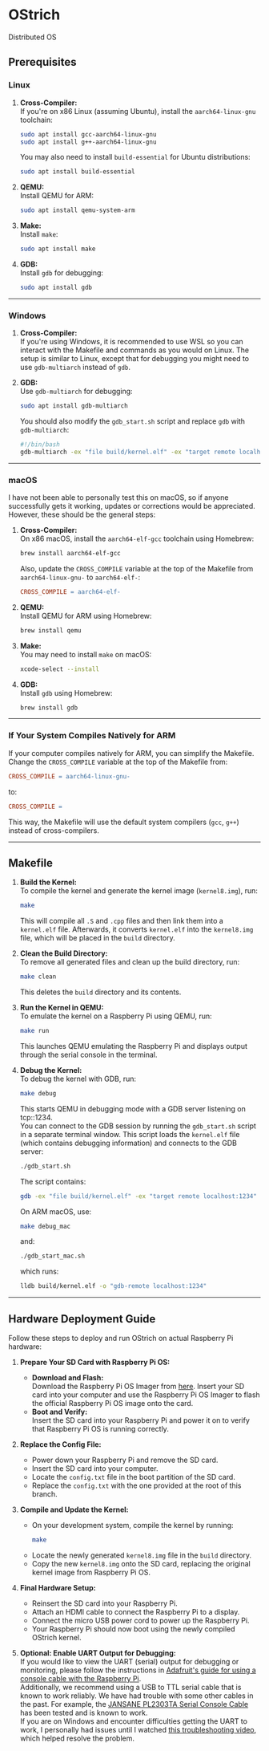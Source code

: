 # OStrich  
Distributed OS

## Prerequisites

### **Linux**
1. **Cross-Compiler:**  
   If you're on x86 Linux (assuming Ubuntu), install the `aarch64-linux-gnu` toolchain:
   ```sh
   sudo apt install gcc-aarch64-linux-gnu
   sudo apt install g++-aarch64-linux-gnu
   ```
   You may also need to install `build-essential` for Ubuntu distributions:
   ```sh
   sudo apt install build-essential
   ```

2. **QEMU:**  
   Install QEMU for ARM:
   ```sh
   sudo apt install qemu-system-arm
   ```

3. **Make:**  
   Install `make`:
   ```sh
   sudo apt install make
   ```

4. **GDB:**  
   Install `gdb` for debugging:
   ```sh
   sudo apt install gdb
   ```

---

### **Windows**
1. **Cross-Compiler:**  
   If you're using Windows, it is recommended to use WSL so you can interact with the Makefile and commands as you would on Linux. The setup is similar to Linux, except that for debugging you might need to use `gdb-multiarch` instead of `gdb`.

2. **GDB:**  
   Use `gdb-multiarch` for debugging:
   ```sh
   sudo apt install gdb-multiarch
   ```
   You should also modify the `gdb_start.sh` script and replace `gdb` with `gdb-multiarch`:
   ```bash
   #!/bin/bash
   gdb-multiarch -ex "file build/kernel.elf" -ex "target remote localhost:1234"
   ```

---

### **macOS**
I have not been able to personally test this on macOS, so if anyone successfully gets it working, updates or corrections would be appreciated. However, these should be the general steps:
1. **Cross-Compiler:**  
   On x86 macOS, install the `aarch64-elf-gcc` toolchain using Homebrew:
   ```sh
   brew install aarch64-elf-gcc
   ```
   Also, update the `CROSS_COMPILE` variable at the top of the Makefile from `aarch64-linux-gnu-` to `aarch64-elf-`:
   ```makefile
   CROSS_COMPILE = aarch64-elf-
   ```

2. **QEMU:**  
   Install QEMU for ARM using Homebrew:
   ```sh
   brew install qemu
   ```

3. **Make:**  
   You may need to install `make` on macOS:
   ```sh
   xcode-select --install
   ```

4. **GDB:**  
   Install `gdb` using Homebrew:
   ```sh
   brew install gdb
   ```

---

### **If Your System Compiles Natively for ARM**
If your computer compiles natively for ARM, you can simplify the Makefile. Change the `CROSS_COMPILE` variable at the top of the Makefile from:
```makefile
CROSS_COMPILE = aarch64-linux-gnu-
```
to:
```makefile
CROSS_COMPILE =
```
This way, the Makefile will use the default system compilers (`gcc`, `g++`) instead of cross-compilers.

---

## Makefile

1. **Build the Kernel:**  
   To compile the kernel and generate the kernel image (`kernel8.img`), run:
   ~~~sh
   make
   ~~~
   This will compile all `.S` and `.cpp` files and then link them into a `kernel.elf` file. Afterwards, it converts `kernel.elf` into the `kernel8.img` file, which will be placed in the `build` directory.

2. **Clean the Build Directory:**  
   To remove all generated files and clean up the build directory, run:
   ~~~sh
   make clean
   ~~~
   This deletes the `build` directory and its contents.

3. **Run the Kernel in QEMU:**  
   To emulate the kernel on a Raspberry Pi using QEMU, run:
   ~~~sh
   make run
   ~~~
   This launches QEMU emulating the Raspberry Pi and displays output through the serial console in the terminal.

4. **Debug the Kernel:**  
   To debug the kernel with GDB, run:
   ~~~sh
   make debug
   ~~~
   This starts QEMU in debugging mode with a GDB server listening on tcp::1234.  
   You can connect to the GDB session by running the `gdb_start.sh` script in a separate terminal window. This script loads the `kernel.elf` file (which contains debugging information) and connects to the GDB server:
   ~~~sh
   ./gdb_start.sh
   ~~~
   The script contains:
   ~~~sh
   gdb -ex "file build/kernel.elf" -ex "target remote localhost:1234"
   ~~~
   On ARM macOS, use:
   ~~~sh
   make debug_mac
   ~~~
   and:
   ~~~sh
   ./gdb_start_mac.sh
   ~~~
   which runs:
   ~~~sh
   lldb build/kernel.elf -o "gdb-remote localhost:1234"
   ~~~

---

## Hardware Deployment Guide

Follow these steps to deploy and run OStrich on actual Raspberry Pi hardware:

1. **Prepare Your SD Card with Raspberry Pi OS:**  
   - **Download and Flash:**  
     Download the Raspberry Pi OS Imager from [here](https://www.raspberrypi.com/software/). Insert your SD card into your computer and use the Raspberry Pi OS Imager to flash the official Raspberry Pi OS image onto the card.
   - **Boot and Verify:**  
     Insert the SD card into your Raspberry Pi and power it on to verify that Raspberry Pi OS is running correctly.

2. **Replace the Config File:**  
   - Power down your Raspberry Pi and remove the SD card.
   - Insert the SD card into your computer.
   - Locate the `config.txt` file in the boot partition of the SD card.
   - Replace the `config.txt` with the one provided at the root of this branch.

3. **Compile and Update the Kernel:**  
   - On your development system, compile the kernel by running:
     ~~~sh
     make
     ~~~
   - Locate the newly generated `kernel8.img` file in the `build` directory.
   - Copy the new `kernel8.img` onto the SD card, replacing the original kernel image from Raspberry Pi OS.

4. **Final Hardware Setup:**  
   - Reinsert the SD card into your Raspberry Pi.
   - Attach an HDMI cable to connect the Raspberry Pi to a display.
   - Connect the micro USB power cord to power up the Raspberry Pi.
   - Your Raspberry Pi should now boot using the newly compiled OStrich kernel.

5. **Optional: Enable UART Output for Debugging:**  
   If you would like to view the UART (serial) output for debugging or monitoring, please follow the instructions in [Adafruit's guide for using a console cable with the Raspberry Pi](https://cdn-learn.adafruit.com/downloads/pdf/adafruits-raspberry-pi-lesson-5-using-a-console-cable.pdf).  
   Additionally, we recommend using a USB to TTL serial cable that is known to work reliably. We have had trouble with some other cables in the past. For example, the [JANSANE PL2303TA Serial Console Cable](https://www.amazon.com/JANSANE-PL2303TA-Serial-Console-Raspberry/dp/B07D9R5JFK/ref=sr_1_3?crid=OJXOYINP5UO6&dib=eyJ2IjoiMSJ9.eiTugVkWdjJ7Y-P2KuBSZQrTI3KR4vUJdKZ-jKycdC5Wm2uY7CPNTQTRUEKiEKiF-A5LDD2KkkGTxIv1QthMQViJSxUoUGr4-u0aARTkKhZjA_UTAqrgkoYD54H597mTK_f3p8Jttdi54nuQ04EHR0lM6NHpB55HYqOtBvLQnPoGT6-wRn0vnOYEAwu1lg0Oim0ppcPQrXqs3Fk4v_HOyQ1TZPqrNeUDfOJFoc-cXic.Qmy7RDgy5-rqOFEfhVM3Cnk4XNd5gZMD2f8B6oISIQI&dib_tag=se&keywords=usb+to+ttl+serial+cable&qid=1742672230&sprefix=usb+to+ttl+%2Caps%2C136&sr=8-3) has been tested and is known to work.  
   If you are on Windows and encounter difficulties getting the UART to work, I personally had issues until I watched [this troubleshooting video](https://www.youtube.com/watch?v=Y7JmCKCovMI&ab_channel=RicksTechRepairs), which helped resolve the problem.